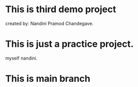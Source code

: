 # This is third demo project
created by: Nandini Pramod Chandegave.
# This is just a practice project.
myself nandini.
# This is main branch 
